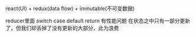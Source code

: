 react(UI) + redux(data flow) + immutable(不可变数据)

reducer里面
  switch
    case
    default
      return
有性能问题
在状态之中只有一部分更新了，但我们却丢掉了没有更新的大部分，此为浪费

